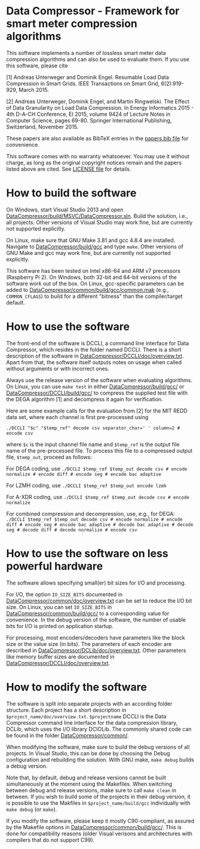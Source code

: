 Data Compressor - Framework for smart meter compression algorithms
==================================================================

This software implements a number of lossless smart meter data compression algorithms and can also be used to evaluate them. If you use this software, please cite

[1] Andreas Unterweger and Dominik Engel. Resumable Load Data Compression in Smart Grids. IEEE Transactions on Smart Grid, 6(2):919-929, March 2015.

[2] Andreas Unterweger, Dominik Engel, and Martin Ringwelski. The Effect of Data Granularity on Load Data Compression. In Energy Informatics 2015 - 4th D-A-CH Conference, EI 2015, volume 9424 of Lecture Notes in Computer Science, pages 69-80. Springer International Publishing, Switzerland, November 2015.

These papers are also available as BibTeX entries in the [papers.bib file](papers.bib) for convenience.

This software comes with no warranty whatsoever. You may use it without charge, as long as the original copyright notices remain and the papers listed above are cited. See [LICENSE file](LICENSE) for details.

How to build the software
=========================

On Windows, start Visual Studio 2013 and open [DataCompressor/build/MSVC/DataCompressor.sln](DataCompressor/build/MSVC/DataCompressor.sln). Build the solution, i.e., all projects. Other versions of Visual Studio may work fine, but are currently not supported explicitly.

On Linux, make sure that GNU Make 3.81 and gcc 4.8.4 are installed. Navigate to [DataCompressor/build/gcc](DataCompressor/build/gcc) and type `make`. Other versions of GNU Make and gcc may work fine, but are currently not supported explicitly.

This software has been tested on Intel x86-64 and ARM v7 precessors (Raspberry Pi 2). On Windows, both 32-bit and 64-bit versions of the software work out of the box. On Linux, gcc-specific parameters can be added to [DataCompressor/common/build/gcc/common.mak](DataCompressor/common/build/gcc/common.mak) (e.g., `COMMON_CFLAGS`) to build for a different "bitness" than the compiler/target default.

How to use the software
=======================

The front-end of the software is DCCLI, a command line interface for Data Compressor, which resides in the folder named DCCLI. There is a short description of the software in [DataCompressor/DCCLI/doc/overview.txt](DataCompressor/DCCLI/doc/overview.txt). Apart from that, the software itself outputs notes on usage when called without arguments or with incorrect ones.

Always use the release version of the software when evaluating algorithms. On Linux, you can use `make test` in either [DataCompressor/build/gcc/](DataCompressor/build/gcc/) or [DataCompressor/DCCLI/build/gcc/](DataCompressor/DCCLI/build/gcc/) to compress the supplied test file with the DEGA algorithm [1] and decompress it again for verification.

Here are some example calls for the evaluation from [2] for the MIT REDD data set, where each channel is first pre-processed using

    ./DCCLI "$c" "$temp_ref" decode csv separator_char=' ' column=2 # encode csv

where `$c` is the input channel file name and `$temp_ref` is the output file name of the pre-processed file. To process this file to a compressed output file, `$temp_out`, proceed as follows:

For DEGA coding, use `./DCCLI $temp_ref $temp_out decode csv # encode normalize # encode diff # encode seg # encode bac adaptive`

For LZMH coding, use `./DCCLI $temp_ref $temp_out encode lzmh`

For A-XDR coding, use `./DCCLI $temp_ref $temp_out decode csv # encode normalize`

For combined compression and decompression, use, e.g., for DEGA: `./DCCLI $temp_ref $temp_out decode csv # encode normalize # encode diff # encode seg # encode bac adaptive # decode bac adaptive # decode seg # decode diff # decode normalize # encode csv`


How to use the software on less powerful hardware
=================================================

The software allows specifying small(er) bit sizes for I/O and processing.

For I/O, the option `IO_SIZE_BITS` documented in [DataCompressor/common/doc/overview.txt](DataCompressor/common/doc/overview.txt) can be set to reduce the I/O bit size. On Linux, you can set `IO_SIZE_BITS` in [DataCompressor/common/build/gcc/](DataCompressor/common/build/gcc/) to a corresponding value for convenience. In the debug version of the software, the number of usable bits for I/O is printed on application startup.

For processing, most encoders/decoders have parameters like the block size or the value size (in bits). The parameters of each encoder are described in [DataCompressor/DCLib/doc/overview.txt](DataCompressor/DCLib/doc/overview.txt). Other parameters like memory buffer sizes are documented in [DataCompressor/DCCLI/doc/overview.txt](DataCompressor/DCCLI/doc/overview.txt).


How to modify the software
==========================

The software is split into separate projects with an according folder structure. Each project has a short description in `$project_name/doc/overview.txt`. `$projectname` DCCLI is the Data Compressor command line interface for the data compression library, DCLib, which uses the I/O library DCIOLib. The commonly shared code can be found in the folder [DataCompressor/common/](DataCompressor/common/).

When modifying the software, make sure to build the debug versions of all projects. In Visual Studio, this can be done by choosing the Debug configuration and rebuilding the solution. With GNU make, `make debug` builds a debug version.

Note that, by default, debug and release versions cannot be built simultaneously at the moment using the Makefiles. When switching between debug and release versions, make sure to call `make clean` in between. If you wish to build some of the projects in their debug version, it is possible to use the Makfiles in `$project_name/build/gcc` individually with `make debug` (or `make`).

If you modify the software, please keep it mostly C90-compliant, as assured by the Makefile options in [DataCompressor/common/build/gcc/](DataCompressor/common/build/gcc/). This is done for compatibility reasons (older Visual verisons and architectures with compilers that do not support C99).
